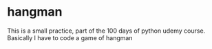 # hangman
This is a small practice, part of the 100 days of python udemy course. Basically I have to code a game of hangman

